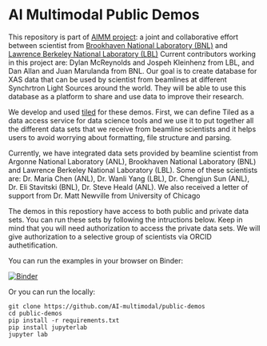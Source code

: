# AI Multimodal Public Demos

This repository is part of [AIMM project](https://github.com/AI-multimodal): a joint and collaborative effort between scientist from [Brookhaven National Laboratory (BNL)](https://www.bnl.gov/) and [Lawrence Berkeley National Laboratory (LBL)](https://www.lbl.gov/)
Current contributors working in this project are: Dylan McReynolds and Jospeh Kleinhenz from LBL, and Dan Allan and Juan Marulanda from BNL.
Our goal is to create database for XAS data that can be used by scientist from beamlines at different Synchrtron Light Sources around the world. They will be able to use this database as a platform to share and use data to improve their research. 

We develop and used [tiled](https://blueskyproject.io/tiled/) for these demos. First, we can define Tiled as a data access service for data science tools and we use it to put together all the different data sets that we receive from beamline scientists and it helps users to avoid worrying about formatting, file structure and parsing.

Currently, we have integrated data sets provided by beamline scientist from Argonne National Laboratory (ANL), Brookhaven National Laboratory (BNL) and Lawrence Berkeley National Laboratory (LBL). Some of these scientists are: Dr. Maria Chen (ANL), Dr. Wanli Yang (LBL), Dr. Chengjun Sun (ANL), Dr. Eli Stavitski (BNL), Dr. Steve Heald (ANL). We also received a letter of support from Dr. Matt Newville from University of Chicago

The demos in this repostiory have access to both public and private data sets. You can run these sets by following the intructions below. Keep in mind that you will need authorization to access the private data sets. We will give authorization to a selective group of scientists via ORCID authetification.

You can run the examples in your browser on Binder:

[![Binder](https://mybinder.org/badge_logo.svg)](https://mybinder.org/v2/gh/AI-multimodal/public-demos/HEAD?labpath=data-access.ipynb)

Or you can run the locally:

```
git clone https://github.com/AI-multimodal/public-demos
cd public-demos
pip install -r requirements.txt
pip install jupyterlab
jupyter lab
```
